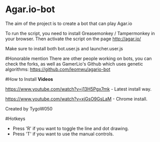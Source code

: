 # Agar.io-bot
The aim of the project is to create a bot that can play Agar.io

To run the script, you need to install Greasemonkey / Tampermonkey in your browser. Then activate the script on the page http://agar.io/

Make sure to install both bot.user.js and launcher.user.js

#Honorable mention
There are other people working on bots, you can check the forks, as well as GamerLio's Github which uses genetic algorithms: https://github.com/leomwu/agario-bot

#How to Install
**Videos**

https://www.youtube.com/watch?v=j13H5Pgx7mk - Latest install way.

https://www.youtube.com/watch?v=xjGsO9GsLaM - Chrome install.

Created by TygoW050


#Hotkeys

* Press 'R' if you want to toggle the line and dot drawing.
* Press 'T' if you want to use the manual controls.
